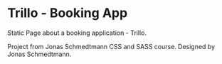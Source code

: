 # Trillo - Booking App

Static Page about a booking application - Trillo.

Project from Jonas Schmedtmann CSS and SASS course. Designed by Jonas Schmedtmann.
